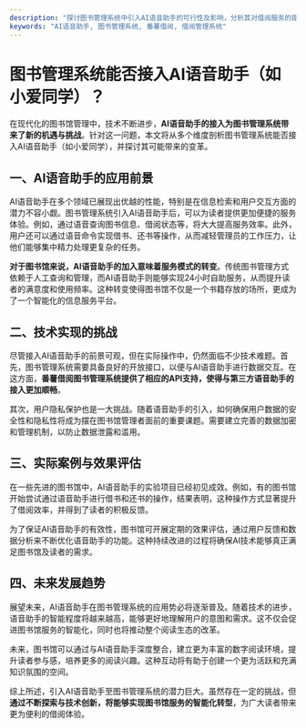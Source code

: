 ```yaml
---
description: "探讨图书管理系统中引入AI语音助手的可行性及影响，分析其对借阅服务的提升。"
keywords: "AI语音助手, 图书管理系统, 番薯借阅, 借阅管理系统"
---
```

# 图书管理系统能否接入AI语音助手（如小爱同学）？

在现代化的图书馆管理中，技术不断进步，**AI语音助手的接入为图书管理系统带来了新的机遇与挑战**。针对这一问题，本文将从多个维度剖析图书管理系统能否接入AI语音助手（如小爱同学），并探讨其可能带来的变革。

## 一、AI语音助手的应用前景

AI语音助手在多个领域已展现出优越的性能，特别是在信息检索和用户交互方面的潜力不容小觑。图书管理系统引入AI语音助手后，可以为读者提供更加便捷的服务体验。例如，通过语音查询图书信息、借阅状态等，将大大提高服务效率。此外，用户还可以通过语音命令实现借书、还书等操作，从而减轻管理员的工作压力，让他们能够集中精力处理更复杂的任务。

**对于图书馆来说，AI语音助手的加入意味着服务模式的转变**。传统图书管理方式依赖于人工查询和管理，而AI语音助手则能够实现24小时自助服务，从而提升读者的满意度和使用频率。这种转变使得图书馆不仅是一个书籍存放的场所，更成为了一个智能化的信息服务平台。

## 二、技术实现的挑战

尽管接入AI语音助手的前景可观，但在实际操作中，仍然面临不少技术难题。首先，图书管理系统需要具备良好的开放接口，以便与AI语音助手进行数据交互。在这方面，**番薯借阅图书管理系统提供了相应的API支持，使得与第三方语音助手的接入更加顺畅**。

其次，用户隐私保护也是一大挑战。随着语音助手的引入，如何确保用户数据的安全性和隐私性将成为摆在图书馆管理者面前的重要课题。需要建立完善的数据加密和管理机制，以防止数据泄露和滥用。

## 三、实际案例与效果评估

在一些先进的图书馆中，AI语音助手的实验项目已经初见成效。例如，有的图书馆开始尝试通过语音助手进行借书和还书的操作，结果表明，这种操作方式显著提升了借阅效率，并得到了读者的积极反馈。

为了保证AI语音助手的有效性，图书馆可开展定期的效果评估，通过用户反馈和数据分析来不断优化语音助手的功能。这种持续改进的过程将确保AI技术能够真正满足图书馆及读者的需求。

## 四、未来发展趋势

展望未来，AI语音助手在图书管理系统的应用势必将逐渐普及。随着技术的进步，语音助手的智能程度将越来越高，能够更好地理解用户的意图和需求。这不仅会促进图书馆服务的智能化，同时也将推动整个阅读生态的改革。

未来，图书馆可以通过与AI语音助手深度整合，建立更为丰富的数字阅读环境，提升读者参与感，培养更多的阅读兴趣。这种互动将有助于创建一个更为活跃和充满知识氛围的空间。

综上所述，引入AI语音助手至图书管理系统的潜力巨大。虽然存在一定的挑战，但**通过不断探索与技术创新，将能够实现图书馆服务的智能化转型**，为广大读者带来更为便利的借阅体验。
